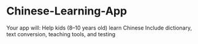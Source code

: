 # Chinese-Learning-App
Your app will:  Help kids (8–10 years old) learn Chinese Include dictionary, text conversion, teaching tools, and testing 
